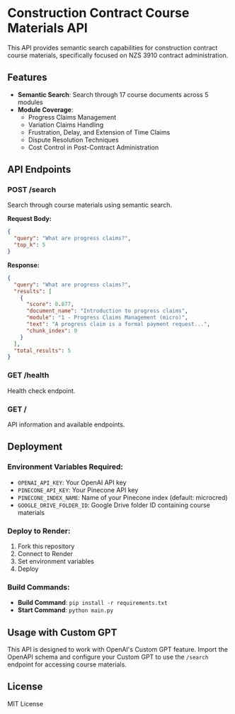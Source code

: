 # Construction Contract Course Materials API

This API provides semantic search capabilities for construction contract course materials, specifically focused on NZS 3910 contract administration.

## Features

- **Semantic Search**: Search through 17 course documents across 5 modules
- **Module Coverage**:
  - Progress Claims Management
  - Variation Claims Handling
  - Frustration, Delay, and Extension of Time Claims
  - Dispute Resolution Techniques
  - Cost Control in Post-Contract Administration

## API Endpoints

### POST /search
Search through course materials using semantic search.

**Request Body:**
```json
{
  "query": "What are progress claims?",
  "top_k": 5
}
```

**Response:**
```json
{
  "query": "What are progress claims?",
  "results": [
    {
      "score": 0.877,
      "document_name": "Introduction to progress claims",
      "module": "1 - Progress Claims Management (micro)",
      "text": "A progress claim is a formal payment request...",
      "chunk_index": 0
    }
  ],
  "total_results": 5
}
```

### GET /health
Health check endpoint.

### GET /
API information and available endpoints.

## Deployment

### Environment Variables Required:
- `OPENAI_API_KEY`: Your OpenAI API key
- `PINECONE_API_KEY`: Your Pinecone API key
- `PINECONE_INDEX_NAME`: Name of your Pinecone index (default: microcred)
- `GOOGLE_DRIVE_FOLDER_ID`: Google Drive folder ID containing course materials

### Deploy to Render:
1. Fork this repository
2. Connect to Render
3. Set environment variables
4. Deploy

### Build Commands:
- **Build Command**: `pip install -r requirements.txt`
- **Start Command**: `python main.py`

## Usage with Custom GPT

This API is designed to work with OpenAI's Custom GPT feature. Import the OpenAPI schema and configure your Custom GPT to use the `/search` endpoint for accessing course materials.

## License

MIT License
